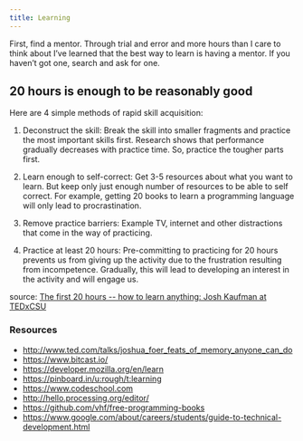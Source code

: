 ```yaml
---
title: Learning
---
```


First, find a mentor. Through trial and error and more hours than I care to think about I’ve learned that the best way to learn is having a mentor. If you haven’t got one, search and ask for one.

## 20 hours is enough to be reasonably good

Here are 4 simple methods of rapid skill acquisition:

1. Deconstruct the skill:
Break the skill into smaller fragments and practice the most important skills first. Research shows that performance gradually decreases with practice time. So, practice the tougher parts first.

2. Learn enough to self-correct:
Get 3-5 resources about what you want to learn. But keep only just enough number of resources to be able to self correct. For example, getting 20 books to learn a programming language will only lead to procrastination.

3. Remove practice barriers: Example TV, internet and other distractions that come in the way of practicing.

4. Practice at least 20 hours:
Pre-committing to practicing for 20 hours prevents us from giving up the activity due to the frustration resulting from incompetence. Gradually, this will lead to developing an interest in the activity and will engage us.

source: [The first 20 hours -- how to learn anything: Josh Kaufman at TEDxCSU
](https://www.youtube.com/watch?v=5MgBikgcWnY)

### Resources

- http://www.ted.com/talks/joshua_foer_feats_of_memory_anyone_can_do
- https://www.bitcast.io/
- https://developer.mozilla.org/en/learn
- https://pinboard.in/u:rough/t:learning
- https://www.codeschool.com
- http://hello.processing.org/editor/
- https://github.com/vhf/free-programming-books
- https://www.google.com/about/careers/students/guide-to-technical-development.html
